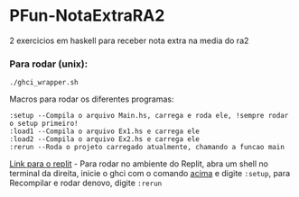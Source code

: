# PFun-NotaExtraRA2
2 exercicios em haskell para receber nota extra na media do ra2

### Para rodar (unix):
```shell
./ghci_wrapper.sh
```

Macros para rodar os diferentes programas:
```shell
:setup --Compila o arquivo Main.hs, carrega e roda ele, !sempre rodar o setup primeiro!
:load1 --Compila o arquivo Ex1.hs e carrega ele
:load2 --Compila o arquivo Ex2.hs e carrega ele
:rerun --Roda o projeto carregado atualmente, chamando a funcao main
```


[Link para o replit](https://replit.com/@Kovalskirgb/extra-2-haskell#src/Main.hs) - Para rodar no ambiente do Replit, abra um shell no terminal da direita, inicie o ghci com o comando [acima](https://github.com/Trabalhos-PUC-PR/PFun-NotaExtraRA2#para-rodar-unix) e digite `:setup`, para Recompilar e rodar denovo, digite `:rerun`